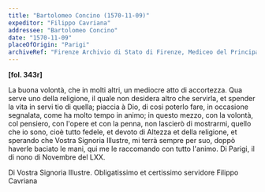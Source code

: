 ```yaml
---
title: "Bartolomeo Concino (1570-11-09)"
expeditor: "Filippo Cavriana"
addressee: "Bartolomeo Concino"
date: "1570-11-09"
placeOfOrigin: "Parigi"
archiveRef: "Firenze Archivio di Stato di Firenze, Mediceo del Principato, 555, fols. -"
---
```



**[fol. 343r]**

La buona volontà, che in molti altri, un mediocre atto<span class="lb-marker"></span>  di accortezza. Qua serve uno della religione, il quale non <span class="lb-marker"></span>  desidera altro che servirla, et spender la vita in servi<span class="lb-marker"></span> tio di quella; piaccia à Dio, di cosi poterlo fare, in<span class="lb-marker"></span>  occasione segnalata, come ha molto tempo in animo;<span class="lb-marker"></span>  in questo mezzo, con la volontà, col pensiero, con  l'opere<span class="lb-marker"></span>  et con  la penna, non lascierò di mostrarmi, quello che io<span class="lb-marker"></span>  sono, cioè tutto fedele, et devoto di Altezza  et della<span class="lb-marker"></span>  religione, et sperando che Vostra Signoria Illustre, mi terrà sempre per<span class="lb-marker"></span>  suo, doppò haverle baciato le mani, qui me le raccomando <span class="lb-marker"></span>  con tutto l'animo. Di Parigi, il di nono  di Novembre <span class="lb-marker"></span>  del LXX.

<span class="lb-marker"></span> Di Vostra Signoria Illustre.<span class="lb-marker"></span> Obligatissimo  et certissimo <span class="lb-marker"></span>  servidore<span class="lb-marker"></span> Filippo Cavriana

